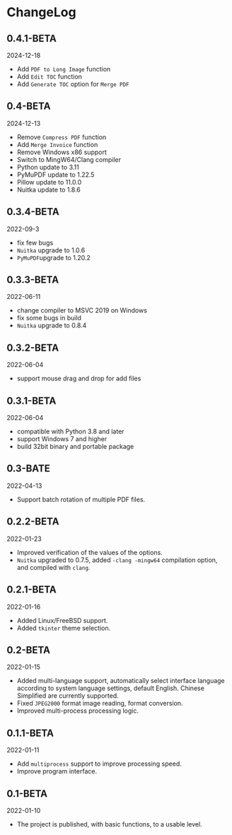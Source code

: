 # ChangeLog

## 0.4.1-BETA

2024-12-18

- Add `PDF to Long Image` function
- Add `Edit TOC` function
- Add `Generate TOC` option for `Merge PDF`

## 0.4-BETA

2024-12-13

- Remove `Compress PDF` function
- Add `Merge Invoice` function
- Remove Windows x86 support
- Switch to MingW64/Clang compiler
- Python update to 3.11
- PyMuPDF update to 1.22.5
- Pillow update to 11.0.0
- Nuitka update to 1.8.6

## 0.3.4-BETA

2022-09-3

- fix few bugs
- `Nuitka` upgrade to 1.0.6
- `PyMuPDF`upgrade to 1.20.2

## 0.3.3-BETA

2022-06-11

- change compiler to MSVC 2019 on Windows
- fix some bugs in build
- `Nuitka` upgrade to 0.8.4

## 0.3.2-BETA

2022-06-04

- support mouse drag and drop for add files

## 0.3.1-BETA

2022-06-04

- compatible with Python 3.8 and later
- support Windows 7 and higher
- build 32bit binary and portable package

## 0.3-BATE

2022-04-13

- Support batch rotation of multiple PDF files.

## 0.2.2-BETA

2022-01-23

- Improved verification of the values of the options.
- `Nuitka` upgraded to 0.7.5, added `-clang -mingw64` compilation option, and compiled with `clang`.

## 0.2.1-BETA

2022-01-16

- Added Linux/FreeBSD support.
- Added `tkinter` theme selection.

## 0.2-BETA

2022-01-15

- Added multi-language support, automatically select interface language according to system language settings, default
  English. Chinese Simplified are currently supported.
- Fixed `JPEG2000` format image reading, format conversion.
- Improved multi-process processing logic.

## 0.1.1-BETA

2022-01-11

- Add `multiprocess` support to improve processing speed.
- Improve program interface.

## 0.1-BETA

2022-01-10

- The project is published, with basic functions, to a usable level.

